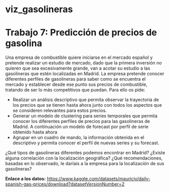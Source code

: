 # viz_gasolineras

# Trabajo 7: Predicción de precios de gasolina

Una empresa de combustible quiere iniciarse en el mercado español y pretende realizar un estudio de mercado, dado que la primera inversión no quieren que sea excesivamente grande, van a acotar su estudio a las gasolineras que estén localizadas en Madrid. 
La empresa pretende conocer diferentes perfiles de gasolineras para saber como se encuentra el mercado y establecer desde ese punto sus precios de combustible, tratando de ser lo más competitivos que puedan. Para ello os pide:

* Realizar un análisis descriptivo que permita observar la trayectoria de los precios que se tienen hasta ahora junto con todos los aspectos que se consideren relevantes para estos precios.
* Generar un modelo de clustering para series temporales que permita conocer los diferentes perfiles de precios para las gasolineras de Madrid. A continuación un modelo de forecast por perfil de serie obtenido hasta ahora
* Agrupar en un cuadro de mando, la información obtenida en el descriptivo y permita conocer el perfil de nuevas series y su forecast.

¿Qué tipos de gasolineras diferentes podemos encontrar en Madrid? ¿Existe alguna correlación con la localización geográfica? ¿Qué recomendaciones, basadas en lo observado, le daríais a la empresa para la localización de sus gasolineras?

**Enlace a los datos:** https://www.kaggle.com/datasets/mauriciy/daily-spanish-gas-prices/download?datasetVersionNumber=2
